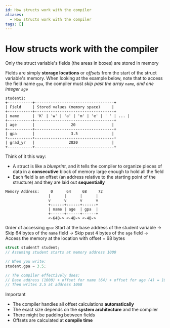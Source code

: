 ```yaml
---
id: How structs work with the compiler
aliases:
  - How structs work with the compiler
tags: []
---
```


# How structs work with the compiler

Only the struct variable's fields (the areas in boxes) are stored in memory

Fields are simply **storage locations** or _offsets_ from the start of the struct variable's memory. When looking at the example below, note that to access the field name `gpa`, the compiler must _skip past the array `name`, and one integer `age`_

```
student1:
+-----------+-----------------------------------+
| Field     | Stored values (memory space)     |
+-----------+-----------------------------------+
| name      | 'K' | 'w' | 'a' | 'm' | 'e' | ' ' | ... |
+-----------+-----------------------------------+
| age       |                20                |
+-----------+-----------------------------------+
| gpa       |                3.5               |
+-----------+-----------------------------------+
| grad_yr   |               2020               |
+-----------+-----------------------------------+
```

Think of it this way:

- A struct is like a _blueprint_, and it tells the compiler to organize pieces of data in a **consecutive** block of memory large enough to hold all the field
- Each field is an offset (an address relative to the starting point of the structure) and they are laid out **sequentially**

```
Memory Address:     0      64     68     72
                   |      |      |      |
                   v      v      v      v
                   +------+------+------+
                   | name | age  | gpa  |
                   +------+------+------+
                   <-64B-> <-4B-> <-4B->

```

0rder of accessing `gpa`: Start at the base address of the student variable -> Skip 64 bytes of the `name` field -> Skip past 4 bytes of the `age` field -> Access the memory at the location with offset = 68 bytes

```c
struct studentT student;
// Assuming student starts at memory address 1000

// When you write:
student.gpa = 3.5;

// The compiler effectively does:
// Base address (1000) + offset for name (64) + offset for age (4) = 1068
// Then writes 3.5 at address 1068
```

> [!IMPORTANT]
>
> - The compiler handles all offset calculations **automatically**
> - The exact size depends on the **system architecture** and the compiler
> - There might be padding between fields
> - Offsets are calculated at **compile time**
